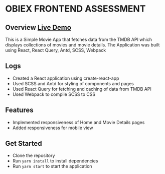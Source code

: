 # OBIEX FRONTEND ASSESSMENT

## Overview [Live Demo](https://obiex-nkwo.netlify.app/home)

This is a Simple Movie App that fetches data from the TMDB API which displays collections of movies and movie details. The Application was built using React, React Query, Antd, SCSS, Webpack

## Logs

- Created a React application using create-react-app
- Used SCSS and Antd for styling of components and pages
- Used React Query for fetching and caching of data from TMDB API
- Used Webpack to compile SCSS to CSS

## Features

- Implemented responsiveness of Home and Movie Details pages
- Added responsiveness for mobile view

## Get Started

- Clone the repository
- Run `yarn install` to install dependencies
- Run `yarn start` to start the application
